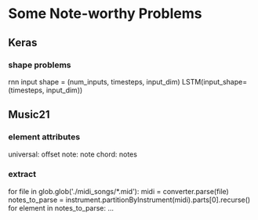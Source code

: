 # Some Note-worthy Problems
## Keras
### shape problems
rnn input shape = (num_inputs, timesteps, input_dim)
LSTM(input_shape=(timesteps, input_dim))

## Music21
### element attributes
universal: offset
note: note
chord: notes
### extract
for file in glob.glob('./midi_songs/*.mid'):
  midi = converter.parse(file)
  notes_to_parse = instrument.partitionByInstrument(midi).parts[0].recurse()
  for element in notes_to_parse:
    ...

